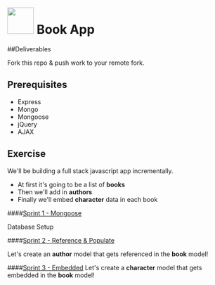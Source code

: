 # <img src="https://cloud.githubusercontent.com/assets/7833470/10423298/ea833a68-7079-11e5-84f8-0a925ab96893.png" width="60"> Book App

##Deliverables

Fork this repo & push work to your remote fork.

## Prerequisites

* Express
* Mongo
* Mongoose
* jQuery
* AJAX

## Exercise

We'll be building a full stack javascript app incrementally.

* At first it's going to be a list of **books**
* Then we'll add in **authors**
* Finally we'll embed **character** data in each book

####[Sprint 1 - Mongoose](docs/sprint1.md)

Database Setup

####[Sprint 2 - Reference & Populate](docs/sprint2.md)

Let's create an **author** model that gets referenced in the **book** model!



####[Sprint 3 - Embedded](docs/sprint3.md)
Let's create a **character** model that gets embedded in the **book** model!
